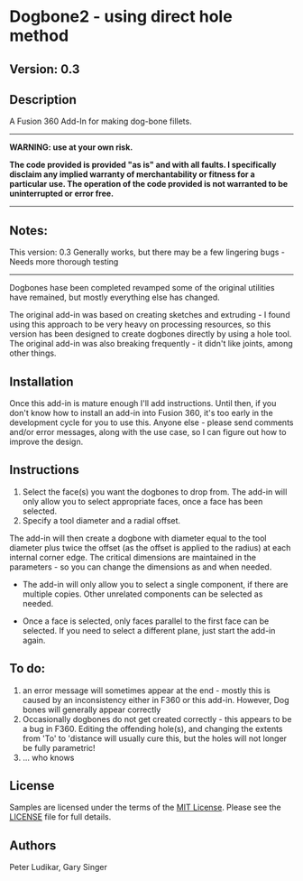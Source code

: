 Dogbone2 - using direct hole method
===

## Version: 0.3

## Description

A Fusion 360 Add-In for making dog-bone fillets.

---

**WARNING: use at your own risk.**

**The code provided is provided "as is" and with all faults. I specifically disclaim any implied warranty of merchantability or fitness for a particular use. The operation of the code provided is not warranted to be uninterrupted or error free.**

---

## Notes:

This version: 0.3  Generally works, but there may be a few lingering bugs - Needs more thorough testing

---

Dogbones hase been completed revamped some of the original utilities have remained, but mostly everything else has changed.

The original add-in was based on creating sketches and extruding - I found using this approach to be very heavy 
on processing resources, so this version has been designed to create dogbones directly by using a hole tool. The original add-in was also breaking frequently - it didn't like joints, among other things.
## Installation

Once this add-in is mature enough I'll add instructions.  Until then, if you don't know how to install an add-in into Fusion 360, it's too early in the development cycle for you to use this.  Anyone else - please send comments and/or error messages, along with the use case, so I can figure out how to improve the design.

## Instructions

1. Select the face(s) you want the dogbones to drop from.  The add-in will only allow you to select appropriate faces, once a face has been selected. 
2. Specify a tool diameter and a radial offset.

The add-in will then create a dogbone with diameter equal to the tool diameter plus twice the offset (as the offset is applied to the radius) at each internal corner edge.  The critical dimensions are maintained in the parameters - so you can change the dimensions as and when needed.

* The add-in will only allow you to select a single component, if there are multiple copies.  Other unrelated components can be selected as needed.  

* Once a face is selected, only faces parallel to the first face can be selected.  If you need to select a different plane, just start the add-in again.

## To do:

1. an error message will sometimes appear at the end - mostly this is caused by an inconsistency either in F360 or this add-in.  However, Dog bones will generally appear correctly
2. Occasionally dogbones do not get created correctly - this appears to be a bug in F360.  Editing the offending hole(s), and changing the extents from 'To' to 'distance will usually cure this, but the holes will not longer be fully parametric!
3. ... who knows

## License

Samples are licensed under the terms of the [MIT License](http://opensource.org/licenses/MIT). Please see the [LICENSE](LICENSE) file for full details.

## Authors

Peter Ludikar, Gary Singer
